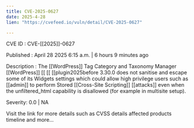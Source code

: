 ```yaml
---
title: CVE-2025-0627
date: 2025-4-28
lien: "https://cvefeed.io/vuln/detail/CVE-2025-0627"

---
```


CVE ID : CVE-[[2025]]-0627

Published :  April 28
2025
6:15 a.m. | 6 hours
9 minutes ago

Description : The  [[WordPress]] Tag
Category
and Taxonomy Manager   [[WordPress]]  [[ [[ [[plugin2025before 3.30.0 does not sanitise and escape some of its Widgets settings
which could allow high privilege users such as  [[admin]] to perform Stored  [[Cross-Site Scripting]]  [[attacks]] even when the unfiltered_html capability is disallowed (for example in multisite setup).

Severity: 0.0 | NA

Visit the link for more details
such as CVSS details
affected products
timeline
and more...
